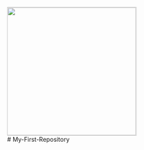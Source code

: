 <div style="
  width: 300px; 
  height: 300px; 
  display: flex; 
  justify-content: center; 
  align-items: center; 
  transform: rotate(360deg); 
  border: 1px solid #ccc; 
">
<p>
  <img 
    align="left" 
    src="https://user-images.githubusercontent.com/74038190/216655813-c9147cb2-cfee-4955-b591-52cac08f1f60.gif" 
    width="300" 
    height="300"  
    style="
      transform: rotate(360deg); /* 1 full rotation */
      object-fit: cover; 
      display: block; /* inline-block or block recommended for object-fit */
      border-radius: 0; /* if you want to reset border radius */
    "
  />
</p>
</div>


<!--
**shiro-max/shiro-max** is a ✨ _special_ ✨ repository because its `README.md` (this file) appears on your GitHub profile.

Here are some ideas to get you started:

- 🔭 I’m currently working on ...
- 🌱 I’m currently learning ...
- 👯 I’m looking to collaborate on ...
- 🤔 I’m looking for help with ...
- 💬 Ask me about ...
- 📫 How to reach me: ...
- 😄 Pronouns: ...
- ⚡ Fun fact: ...
--># My-First-Repository
